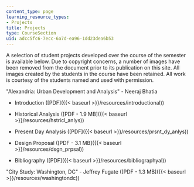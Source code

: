 ```yaml
---
content_type: page
learning_resource_types:
- Projects
title: Projects
type: CourseSection
uid: adcc5fc6-7ecc-6a7d-ea96-1dd23dea6b53
---
```


A selection of student projects developed over the course of the semester is available below. Due to copyright concerns, a number of images have been removed from the document prior to its publication on this site. All images created by the students in the course have been retained. All work is courtesy of the students named and used with permission.

"Alexandria: Urban Development and Analysis" - Neeraj Bhatia

*   Introduction ([PDF]({{< baseurl >}}/resources/introductional))
    
*   Historical Analysis ([PDF - 1.9 MB]({{< baseurl >}}/resources/hstricl_anlys))
    
*   Present Day Analysis ([PDF]({{< baseurl >}}/resources/prsnt_dy_anlys))
    
*   Design Proposal ([PDF - 3.1 MB]({{< baseurl >}}/resources/dsgn_prpsal))
    
*   Bibliography ([PDF]({{< baseurl >}}/resources/bibliographyal))
    

"City Study: Washington, DC" - Jeffrey Fugate ([PDF - 1.3 MB]({{< baseurl >}}/resources/washingtondc))
